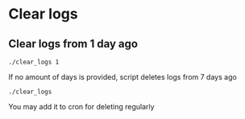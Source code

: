 # Clear logs

## Clear logs from 1 day ago

    ./clear_logs 1

If no amount of days is provided, script deletes logs from 7 days ago

    ./clear_logs

You may add it to cron for deleting regularly